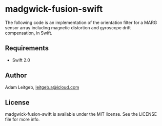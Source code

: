 # madgwick-fusion-swift

The following code is an implementation of the orientation filter for a MARG sensor array including magnetic distortion and gyroscope drift compensation, in Swift. 

## Requirements

- Swift 2.0

## Author

Adam Leitgeb, leitgeb.a@icloud.com

## License

madgwick-fusion-swift is available under the MIT license. See the LICENSE file for more info.

